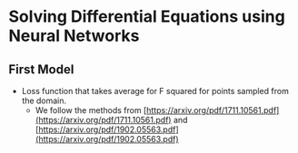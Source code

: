 # Solving Differential Equations using Neural Networks


## First Model

* Loss function that takes average for F squared for points sampled from the domain.
    - We follow the methods from [https://arxiv.org/pdf/1711.10561.pdf](https://arxiv.org/pdf/1711.10561.pdf) and [https://arxiv.org/pdf/1902.05563.pdf](https://arxiv.org/pdf/1902.05563.pdf)

